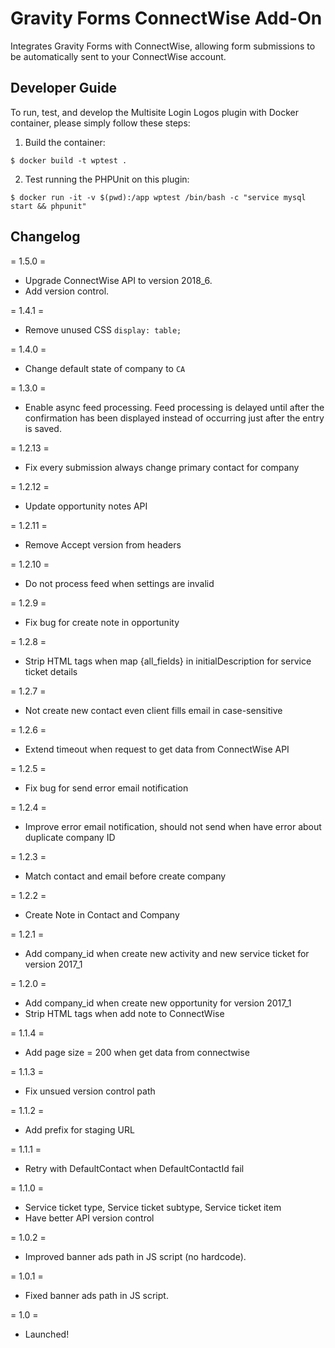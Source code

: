 # Gravity Forms ConnectWise Add-On

Integrates Gravity Forms with ConnectWise, allowing form submissions to be automatically sent to your ConnectWise account.

Developer Guide
---------------

To run, test, and develop the Multisite Login Logos plugin with Docker container, please simply follow these steps:

1. Build the container:

  `$ docker build -t wptest .`

2. Test running the PHPUnit on this plugin:

  `$ docker run -it -v $(pwd):/app wptest /bin/bash -c "service mysql start && phpunit"`

Changelog
----------

= 1.5.0 =
* Upgrade ConnectWise API to version 2018_6.
* Add version control.

= 1.4.1 =
* Remove unused CSS `display: table;`

= 1.4.0 =
* Change default state of company to `CA`

= 1.3.0 =
* Enable async feed processing. Feed processing is delayed until after the confirmation has been displayed instead of occurring just after the entry is saved.

= 1.2.13 =
* Fix every submission always change primary contact for company

= 1.2.12 =
* Update opportunity notes API

= 1.2.11 =
* Remove Accept version from headers

= 1.2.10 =
* Do not process feed when settings are invalid

= 1.2.9 =
* Fix bug for create note in opportunity

= 1.2.8 =
* Strip HTML tags when map {all_fields} in initialDescription for service ticket details

= 1.2.7 =
* Not create new contact even client fills email in case-sensitive

= 1.2.6 =
* Extend timeout when request to get data from ConnectWise API

= 1.2.5 =
* Fix bug for send error email notification

= 1.2.4 =
* Improve error email notification, should not send when have error about duplicate company ID

= 1.2.3 =
* Match contact and email before create company

= 1.2.2 =
* Create Note in Contact and Company

= 1.2.1 =

* Add company_id when create new activity and new service ticket for version 2017_1

= 1.2.0 =

* Add company_id when create new opportunity for version 2017_1
* Strip HTML tags when add note to ConnectWise

= 1.1.4 =

* Add page size = 200 when get data from connectwise

= 1.1.3 =

* Fix unsued version control path

= 1.1.2 =

* Add prefix for staging URL

= 1.1.1 =

* Retry with DefaultContact when DefaultContactId fail

= 1.1.0 =

* Service ticket type, Service ticket subtype, Service ticket item
* Have better API version control

= 1.0.2 =

* Improved banner ads path in JS script (no hardcode).

= 1.0.1 =

* Fixed banner ads path in JS script.

= 1.0 =

* Launched!
